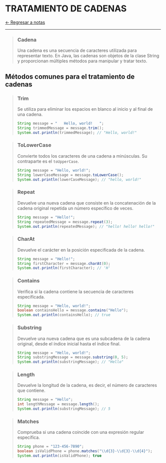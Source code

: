 # TRATAMIENTO DE CADENAS

[← Regresar a notas](../../README.md) <br>

---

> ### Cadena
> Una cadena es una secuencia de caracteres utilizada para representar texto. 
> En Java, las cadenas son objetos de la clase String y proporcionan múltiples métodos para manipular y tratar texto.

## Métodos comunes para el tratamiento de cadenas

> ### Trim
> Se utiliza para eliminar los espacios en blanco al inicio y al final de una cadena.
> 
> ```java
> String message = "   Hello, world!   ";
> String trimmedMessage = message.trim();
> System.out.println(trimmedMessage); // "Hello, world!"
> ```

> ### ToLowerCase
> Convierte todos los caracteres de una cadena a minúsculas. Su contraparte es el `toUpperCase`.
>
> ```java
> String message = "Hello, world!";
> String lowerCaseMessage = message.toLowerCase();
> System.out.println(lowerCaseMessage); // "hello, world!"
> ```

> ### Repeat
> Devuelve una nueva cadena que consiste en la concatenación de la cadena original repetida un número específico de veces.
>
> ```java
> String message = "Hello!";
> String repeatedMessage = message.repeat(3);
> System.out.println(repeatedMessage); // "hello! hello! hello!"
> ```

> ### CharAt
> Devuelve el carácter en la posición especificada de la cadena.
>
> ```java
> String message = "Hello!";
> String firstCharacter = message.charAt(0);
> System.out.println(firstCharacter); // 'H'
> ```

> ### Contains
> Verifica si la cadena contiene la secuencia de caracteres especificada.
>
> ```java
> String message = "Hello, world!";
> boolean containsHello = message.contains("Hello");
> System.out.println(containsHello); // true
> ```

> ### Substring
> Devuelve una nueva cadena que es una subcadena de la cadena original, desde el índice inicial hasta el índice final.
>
> ```java
> String message = "Hello, world!";
> String substringMessage = message.substring(0, 5);
> System.out.println(substringMessage); // "Hello"
> ```

> ### Length
> Devuelve la longitud de la cadena, es decir, el número de caracteres que contiene.
>
> ```java
> String message = "Hello";
> int lengthMessage = message.length();
> System.out.println(substringMessage); // 5
> ```

> ### Matches
> Comprueba si una cadena coincide con una expresión regular específica.
>
> ```java
> String phone = "123-456-7890";
> boolean isValidPhone = phone.matches("\\d{3}-\\d{3}-\\d{4}");
> System.out.println(isValidPhone); true
> ```